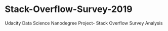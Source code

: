 # Stack-Overflow-Survey-2019
Udacity Data Science Nanodegree Project- Stack Overflow Survey Analysis
